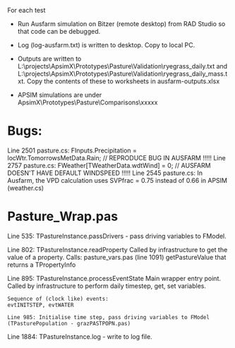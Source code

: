 For each test

* Run Ausfarm simulation on Bitzer (remote desktop) from RAD Studio so that code can be debugged.
* Log (log-ausfarm.txt) is written to desktop. Copy to local PC.
* Outputs are written to L:\projects\ApsimX\Prototypes\Pasture\Validation\ryegrass_daily.txt and L:\projects\ApsimX\Prototypes\Pasture\Validation\ryegrass_daily_mass.txt. Copy the contents of these to worksheets in ausfarm-outputs.xlsx

* APSIM simulations are under ApsimX\Prototypes\Pasture\Comparisons\xxxxx

# Bugs:

Line 2501 pasture.cs: FInputs.Precipitation = locWtr.TomorrowsMetData.Rain;   // REPRODUCE BUG IN AUSFARM !!!!!
Line 2757 pasture.cs: FWeather[TWeatherData.wdtWind] = 0;   // AUSFARM DOESN'T HAVE DEFAULT WINDSPEED !!!!!
Line 2545 pasture.cs: In Ausfarm, the VPD calculation uses SVPfrac = 0.75 instead of 0.66 in APSIM (weather.cs)

# Pasture_Wrap.pas

Line 535: TPastureInstance.passDrivers - pass driving variables to FModel.



Line 802: TPastureInstance.readProperty
    Called by infrastructure to get the value of a property.
    Calls: pasture_vars.pas (line 1091) getPastureValue that returns a TPropertyInfo


Line 895: TPastureInstance.processEventState Main wrapper entry point.
    Called by infrastructure to perform daily timestep, get, set variables.

    Sequence of (clock like) events:
    evtINITSTEP, evtWATER

    Line 985: Initialise time step, pass driving variables to FModel (TPasturePopulation - grazPASTPOPN.pas)

Line 1884: TPastureInstance.log - write to log file.

